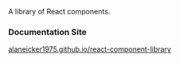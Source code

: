 A library of React components.

### Documentation Site

<a href="https://alaneicker1975.github.io/react-component-library" target="_blank" rel="noopener noreferrer">alaneicker1975.github.io/react-component-library</a>
